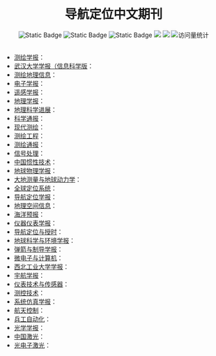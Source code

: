 <div align="center">
<h1>导航定位中文期刊</h1>
</div>


<div align="center">
    <img alt="Static Badge" src="https://img.shields.io/badge/QQ-1482275402-red">
    <img alt="Static Badge" src="https://img.shields.io/badge/%E5%BE%AE%E4%BF%A1-lizhengxiao99-green">
    <img alt="Static Badge" src="https://img.shields.io/badge/Email-dauger%40126.com-brown">
    <a href="https://blog.csdn.net/daoge2666/"><img src="https://img.shields.io/badge/CSDN-论坛-c32136" /></a>
    <a href="https://www.zhihu.com/people/dao-ge-92-60/"><img src="https://img.shields.io/badge/Zhihu-知乎-blue" /></a>
    <img src="https://komarev.com/ghpvc/?username=LiZhengXiao99&label=Views&color=0e75b6&style=flat" alt="访问量统计" />
</div>
<br/>

* [测绘学报](http://xb.chinasmp.com/CN/1001-1595/home.shtml)：
* [武汉大学学报（信息科学版](http://ch.whu.edu.cn/)：
* [测绘地理信息](http://chdlxx.whu.edu.cn/homeNav?lang=zh)：
* [电子学报](https://www.ejournal.org.cn/CN/home)：
* [遥感学报](https://www.ygxb.ac.cn/)：
* [地理学报](https://www.geog.com.cn/)：
* [地理科学进展](https://www.progressingeography.com/)：
* [科学通报](https://www.sciengine.com/CSB/home?slug=abstracts&abbreviated=scp)：
* [现代测绘](http://www.xdchzz.cn/)：
* [测绘工程](https://www.xueshu.com.cn/cehgc/)：
* [测绘通报](http://tb.chinasmp.com/CN/0494-0911/home.shtml)：
* [信号处理](https://signal.ejournal.org.cn/)：
* [中国惯性技术](http://www.zggxjsxb.com/CN/1005-6734/home.shtml)：
* [地球物理学报](http://www.geophy.cn/)：
* [大地测量与地球动力学](http://www.jgg09.com/CN/volumn/current.shtml)：
* [全球定位系统](http://www.qqdwxt.cn/)：
* [导航定位学报](https://dhdwxb.chinajournal.net.cn/WKC/WebPublication/index.aspx?mid=chwz)：
* [地理空间信息](https://dxkj.chinajournal.net.cn/WKE2/WebPublication/index.aspx?mid=DXKJ)：
* [海洋预报](http://www.hyyb.org.cn/)：
* [仪器仪表学报](http://yqyb.etmchina.com/yqyb/home)：
* [导航定位与授时](http://pnt.ijournals.cn/dhdwyss/ch/index.aspx)：
* [地球科学与环境学报](http://jese.chd.edu.cn/)：
* [弹箭与制导学报](https://djzd.cbpt.cnki.net/WKD3/WebPublication/index.aspx?mid=djzd)：
* [微电子与计算机](http://www.journalmc.com/)：
* [西北工业大学学报](https://journals.nwpu.edu.cn/xbgydxxb/CN/volumn/current.shtml)：
* [宇航学报](https://www.yhxb.org.cn/homeNav?lang=zh)：
* [仪表技术与传感器](http://www.17sensor.com/#/)：
* [测控技术](http://ckjs.ijournals.cn/ckjs/ch/index.aspx)：
* [系统仿真学报](https://www.china-simulation.com/CN/1004-731X/home.shtml)：
* [航天控制](http://htkz.magtechjournal.com/CN/home)：
* [兵工自动化](http://bgzdh.ijournals.com.cn/bgzdh/home)：
* [光学学报](https://www.opticsjournal.net/Journals/gxxb.cshtml)：
* [中国激光](https://www.opticsjournal.net/Journals/zgjg.cshtml)：
* [光电子激光](http://www.joelcn.com/ch/index.aspx)：